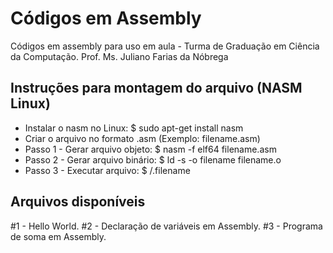 # Códigos em Assembly
Códigos em assembly para uso em aula - Turma de Graduação em Ciência da Computação.
Prof. Ms. Juliano Farias da Nóbrega

## Instruções para montagem do arquivo (NASM Linux)

- Instalar o nasm no Linux: $ sudo apt-get install nasm
- Criar o arquivo no formato .asm (Exemplo: filename.asm)
- Passo 1 - Gerar arquivo objeto: $ nasm -f elf64 filename.asm
- Passo 2 - Gerar arquivo binário: $ ld -s -o filename filename.o
- Passo 3 - Executar arquivo: $ /.filename

## Arquivos disponíveis

#1 - Hello World.
#2 - Declaração de variáveis em Assembly.
#3 - Programa de soma em Assembly.

